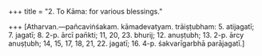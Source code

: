 +++
title = "2. To Kāma: for various blessings."

+++
[Atharvan.—pañcaviṅśakam. kāmadevatyam. trāiṣṭubham: 5. atijagatī; 7. jagatī; 8. 2-p. ārcī pan̄kti; 11, 20, 23. bhurij; 12. anuṣṭubh; 13. 2-p. ārcy anuṣṭubh; 14, 15, 17, 18, 21, 22. jagatī; 16. 4-p. śakvarīgarbhā parājagatī.]
